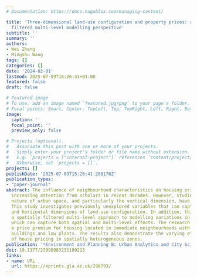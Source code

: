 ```yaml
---
# Documentation: https://docs.hugoblox.com/managing-content/

title: 'Three-dimensional land-use configuration and property prices: a spatially
  filtered multi-level modelling perspective'
subtitle: ''
summary: ''
authors:
- Wei Zheng
- Mingshu Wang
tags: []
categories: []
date: '2024-02-01'
lastmod: 2025-07-09T16:26:41+01:00
featured: false
draft: false

# Featured image
# To use, add an image named `featured.jpg/png` to your page's folder.
# Focal points: Smart, Center, TopLeft, Top, TopRight, Left, Right, BottomLeft, Bottom, BottomRight.
image:
  caption: ''
  focal_point: ''
  preview_only: false

# Projects (optional).
#   Associate this post with one or more of your projects.
#   Simply enter your project's folder or file name without extension.
#   E.g. `projects = ["internal-project"]` references `content/project/deep-learning/index.md`.
#   Otherwise, set `projects = []`.
projects: []
publishDate: '2025-07-09T15:26:41.288176Z'
publication_types:
- "paper-journal"
abstract: The influence of neighbourhood characteristics on housing prices has gained
  increasing attention from scholars in recent decades. However, studies on the three-dimensional
  nature of urban space, and particularly the vertical dimension, have remained limited.
  This study investigates previously unexplored variables that can capture the vertical
  and horizontal dimensions of land-use configuration. In addition, this study proposes
  a spatially filtered multi-level approach to modelling variations in property values
  which can capture both spatial and multi-level effects. The research findings reveal
  a price premium for housing located in immediate neighbourhoods with more open mid-rise
  buildings and low plants. The results also demonstrate the varying effects of determinants
  of house pricing in spatially heterogeneous zones.
publication: '*Environment and Planning B: Urban Analytics and City Science*'
doi: 10.1177/23998083231180213
links:
- name: URL
  url: https://eprints.gla.ac.uk/298793/
---
```

